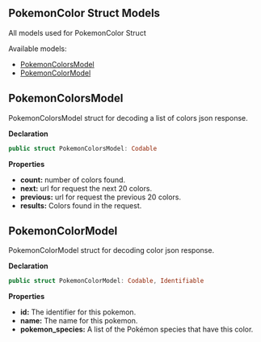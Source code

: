 ## PokemonColor Struct Models

All models used for PokemonColor Struct

Available models: 

- [PokemonColorsModel](#pokemonColorModel)
- [PokemonColorModel](#pokemonColorModel)

## PokemonColorsModel

PokemonColorsModel struct for decoding a list of colors json response.

**Declaration**
```swift
public struct PokemonColorsModel: Codable
```
**Properties**

- **count:** number of colors found.
- **next:** url for request the next 20 colors.
- **previous:** url for request the previous 20 colors.
- **results:** Colors found in the request.


## PokemonColorModel

PokemonColorModel struct for decoding color json response.

**Declaration**
```swift
public struct PokemonColorModel: Codable, Identifiable
```
**Properties**

- **id:** The identifier for this pokemon.
- **name:** The name for this pokemon.
- **pokemon_species:** A list of the Pokémon species that have this color.


